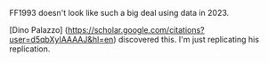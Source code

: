 FF1993 doesn't look like such a big deal using data in 2023.  

[Dino Palazzo] (https://scholar.google.com/citations?user=d5qbXyIAAAAJ&hl=en) discovered this.  I'm just replicating his replication.
